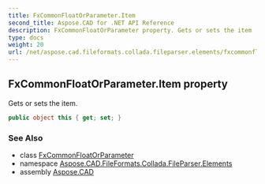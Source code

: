 ```yaml
---
title: FxCommonFloatOrParameter.Item
second_title: Aspose.CAD for .NET API Reference
description: FxCommonFloatOrParameter property. Gets or sets the item
type: docs
weight: 20
url: /net/aspose.cad.fileformats.collada.fileparser.elements/fxcommonfloatorparameter/item/
---
```

## FxCommonFloatOrParameter.Item property

Gets or sets the item.

```csharp
public object this { get; set; }
```

### See Also

* class [FxCommonFloatOrParameter](../)
* namespace [Aspose.CAD.FileFormats.Collada.FileParser.Elements](../../fxcommonfloatorparameter/)
* assembly [Aspose.CAD](../../../)


